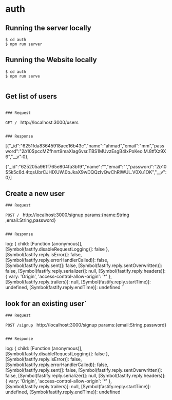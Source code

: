 # auth

## Running the server locally
```
$ cd auth
$ npm run server
```
## Running the Website locally
```
$ cd auth
$ npm run serve


```
## Get list of users
```

### Request
```
`GET / `
http://localhost:3000/users
```

### Response

```
[{"_id":"6251fda83645918aee16b43c","name":"ahmad","email":"mm","password":"$2b$10$pccMZfhnrt9maXlag6vsr.TBS1MUvzEsgB4IxPoKeo.M.8tfXz9X6","__v":0},

{"_id":"625205a961f765e804fa3bf9","name":"","email":"","password":"$2b$10$5k5c6d.4tqsUbrCJHIXUW.0bJkaX9wDQQzIvQwChRlWUL.V0Xu1OK","__v":0}]


## Create a new user

```
### Request
```
`POST / `
http://localhost:3000/signup
params:{name:String ,email:String,password}
```

### Response

```
log: {
    child: [Function (anonymous)],
    [Symbol(fastify.disableRequestLogging)]: false
  },
  [Symbol(fastify.reply.isError)]: false,
  [Symbol(fastify.reply.errorHandlerCalled)]: false,
  [Symbol(fastify.reply.sent)]: false,
  [Symbol(fastify.reply.sentOverwritten)]: false,
  [Symbol(fastify.reply.serializer)]: null,
  [Symbol(fastify.reply.headers)]: { vary: 'Origin', 'access-control-allow-origin': '*' },
  [Symbol(fastify.reply.trailers)]: null,
  [Symbol(fastify.reply.startTime)]: undefined,
  [Symbol(fastify.reply.endTime)]: undefined
``
## look for an existing user`
```
### Request
```
`POST /signup `
http://localhost:3000/signup
params:{email:String,password}
```

### Response

```
log: {
    child: [Function (anonymous)],
    [Symbol(fastify.disableRequestLogging)]: false
  },
  [Symbol(fastify.reply.isError)]: false,
  [Symbol(fastify.reply.errorHandlerCalled)]: false,
  [Symbol(fastify.reply.sent)]: false,
  [Symbol(fastify.reply.sentOverwritten)]: false,
  [Symbol(fastify.reply.serializer)]: null,
  [Symbol(fastify.reply.headers)]: { vary: 'Origin', 'access-control-allow-origin': '*' },
  [Symbol(fastify.reply.trailers)]: null,
  [Symbol(fastify.reply.startTime)]: undefined,
  [Symbol(fastify.reply.endTime)]: undefined
